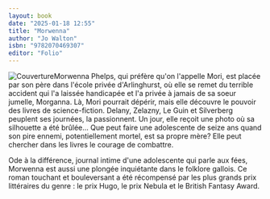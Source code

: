 ```yaml
---
layout: book
date: "2025-01-18 12:55"
title: "Morwenna"
author: "Jo Walton"
isbn: "9782070469307"
editor: "Folio"
---
```

![Couverture](/img/9782070469307.jpeg)Morwenna Phelps, qui préfère qu'on l'appelle Mori, est placée par son père dans l'école privée d'Arlinghurst, où elle se remet du terrible accident qui l'a laissée handicapée et l'a privée à jamais de sa soeur jumelle, Morganna. Là, Mori pourrait dépérir, mais elle découvre le pouvoir des livres de science-fiction. Delany, Zelazny, Le Guin et Silverberg peuplent ses journées, la passionnent.
Un jour, elle reçoit une photo où sa silhouette a été brûlée... Que peut faire une adolescente de seize ans quand son pire ennemi, potentiellement mortel, est sa propre mère? Elle peut chercher dans les livres le courage de combattre.

Ode à la différence, journal intime d'une adolescente qui parle aux fées, Morwenna est aussi une plongée inquiétante dans le folklore gallois. Ce roman touchant et bouleversant a été récompensé par les plus grands prix littéraires du genre : le prix Hugo, le prix Nebula et le British Fantasy Award.

